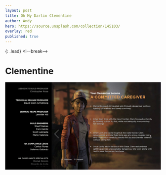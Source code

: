 ```yaml
---
layout: post
title: Oh My Darlin Clementine
author: Andy
hero: https://source.unsplash.com/collection/145103/
overlay: red
published: true
---
```

{: .lead}
<!–-break-–>
# Clementine
![20170610130401_1.jpg](/assets/img/20170610130401_1.jpg)